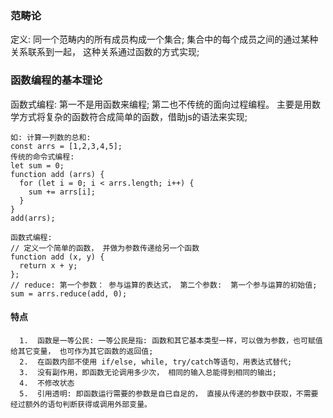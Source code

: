 ### 范畴论
  定义: 同一个范畴内的所有成员构成一个集合; 集合中的每个成员之间的通过某种关系联系到一起， 这种关系通过函数的方式实现;

### 函数编程的基本理论
  函数式编程: 第一不是用函数来编程; 第二也不传统的面向过程编程。 主要是用数学方式将复杂的函数符合成简单的函数，借助js的语法来实现;

    如: 计算一列数的总和:
    const arrs = [1,2,3,4,5];
    传统的命令式编程:
    let sum = 0;
    function add (arrs) {
      for (let i = 0; i < arrs.length; i++) {
        sum += arrs[i];
      }
    }
    add(arrs);

    函数式编程:
    // 定义一个简单的函数， 并做为参数传递给另一个函数
    function add (x, y) {
      return x + y;
    };
    // reduce: 第一个参数： 参与运算的表达式， 第二个参数:  第一个参与运算的初始值;
    sum = arrs.reduce(add, 0);

  #### 特点
      1.  函数是一等公民: 一等公民是指: 函数和其它基本类型一样，可以做为参数，也可赋值给其它变量， 也可作为其它函数的返回值;
      2.  在函数内部不使用 if/else, while, try/catch等语句，用表达式替代;
      3.  没有副作用，即函数无论调用多少次， 相同的输入总能得到相同的输出;
      4.  不修改状态
      5.  引用透明: 即函数运行需要的参数是自已自足的， 直接从传递的参数中获取，不需要经过额外的语句判断获得或调用外部变量。
